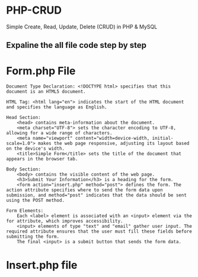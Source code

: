# PHP-CRUD
Simple Create, Read, Update, Delete (CRUD) in PHP &amp; MySQL
<h2>Expaline the all file code step by step </h2>
<h1>Form.php File</h1>


    Document Type Declaration: <!DOCTYPE html> specifies that this document is an HTML5 document.

    HTML Tag: <html lang="en"> indicates the start of the HTML document and specifies the language as English.

    Head Section:
        <head> contains meta-information about the document.
        <meta charset="UTF-8"> sets the character encoding to UTF-8, allowing for a wide range of characters.
        <meta name="viewport" content="width=device-width, initial-scale=1.0"> makes the web page responsive, adjusting its layout based on the device's width.
        <title>Simple Form</title> sets the title of the document that appears in the browser tab.

    Body Section:
        <body> contains the visible content of the web page.
        <h3>Submit Your Information</h3> is a heading for the form.
        <form action="insert.php" method="post"> defines the form. The action attribute specifies where to send the form data upon submission, and method="post" indicates that the data should be sent using the POST method.

    Form Elements:
        Each <label> element is associated with an <input> element via the for attribute, which improves accessibility.
        <input> elements of type "text" and "email" gather user input. The required attribute ensures that the user must fill these fields before submitting the form.
        The final <input> is a submit button that sends the form data.
<h1>Insert.php file </h1>
